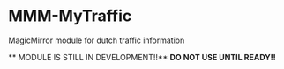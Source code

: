 # MMM-MyTraffic
MagicMirror module for dutch traffic information

** MODULE IS STILL IN DEVELOPMENT!!**
**DO NOT USE UNTIL READY!!**
